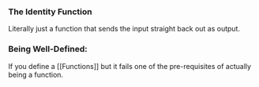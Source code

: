 ### The Identity Function
Literally just a function that sends the input straight back out as output. 

### Being Well-Defined:
If you define a [[Functions]] but it fails one of the pre-requisites of actually being a function. 

